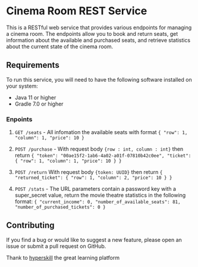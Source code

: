 # Cinema Room REST Service

This is a RESTful web service that provides various endpoints for managing a cinema room. The endpoints allow you to book and return seats, get information about the available and purchased seats, and retrieve statistics about the current state of the cinema room.

## Requirements

To run this service, you will need to have the following software installed on your system:

- Java 11 or higher
- Gradle 7.0 or higher

### Enpoints

1. `GET /seats` - All infomation the available seats with format `{ "row": 1, "column": 1, "price": 10 }`
2. `POST /purchase` - With request body `{row : int, column : int}` then return `{
    "token": "00ae15f2-1ab6-4a02-a01f-07810b42c0ee",
    "ticket": {
        "row": 1,
        "column": 1,
        "price": 10
    }
}`

3. `POST /return` With request body `{token: UUID}` then return `{
    "returned_ticket": {
        "row": 1,
        "column": 2,
        "price": 10
    }
}`

4. `POST /stats` - The URL parameters contain a password key with a super_secret value, return the movie theatre statistics in the following format:
   `{
    "current_income": 0,
    "number_of_available_seats": 81,
    "number_of_purchased_tickets": 0
}`

## Contributing

If you find a bug or would like to suggest a new feature, please open an issue or submit a pull request on GitHub.

Thank to [hyperskill](https://hyperskill.org/) the great learning platform
